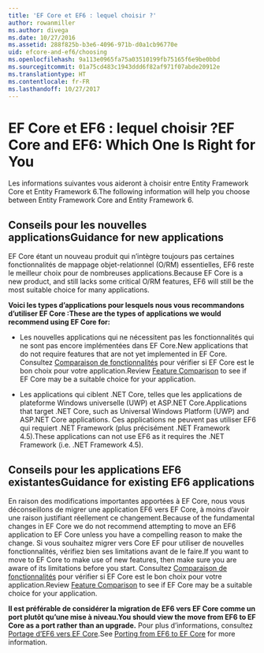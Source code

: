 ```yaml
---
title: 'EF Core et EF6 : lequel choisir ?'
author: rowanmiller
ms.author: divega
ms.date: 10/27/2016
ms.assetid: 288f825b-b3e6-4096-971b-d0a1cb96770e
uid: efcore-and-ef6/choosing
ms.openlocfilehash: 9a113e0965fa75a03510199fb75165f6e9be0bbd
ms.sourcegitcommit: 01a75cd483c1943ddd6f82af971f07abde20912e
ms.translationtype: HT
ms.contentlocale: fr-FR
ms.lasthandoff: 10/27/2017
---
```

# <a name="ef-core-and-ef6-which-one-is-right-for-you"></a><span data-ttu-id="fe627-102">EF Core et EF6 : lequel choisir ?</span><span class="sxs-lookup"><span data-stu-id="fe627-102">EF Core and EF6: Which One Is Right for You</span></span>

<span data-ttu-id="fe627-103">Les informations suivantes vous aideront à choisir entre Entity Framework Core et Entity Framework 6.</span><span class="sxs-lookup"><span data-stu-id="fe627-103">The following information will help you choose between Entity Framework Core and Entity Framework 6.</span></span>

## <a name="guidance-for-new-applications"></a><span data-ttu-id="fe627-104">Conseils pour les nouvelles applications</span><span class="sxs-lookup"><span data-stu-id="fe627-104">Guidance for new applications</span></span>

<span data-ttu-id="fe627-105">EF Core étant un nouveau produit qui n’intègre toujours pas certaines fonctionnalités de mappage objet-relationnel (O/RM) essentielles, EF6 reste le meilleur choix pour de nombreuses applications.</span><span class="sxs-lookup"><span data-stu-id="fe627-105">Because EF Core is a new product, and still lacks some critical O/RM features, EF6 will still be the most suitable choice for many applications.</span></span>

<span data-ttu-id="fe627-106">**Voici les types d’applications pour lesquels nous vous recommandons d’utiliser EF Core :**</span><span class="sxs-lookup"><span data-stu-id="fe627-106">**These are the types of applications we would recommend using EF Core for:**</span></span>

* <span data-ttu-id="fe627-107">Les nouvelles applications qui ne nécessitent pas les fonctionnalités qui ne sont pas encore implémentées dans EF Core.</span><span class="sxs-lookup"><span data-stu-id="fe627-107">New applications that do not require features that are not yet implemented in EF Core.</span></span> <span data-ttu-id="fe627-108">Consultez [Comparaison de fonctionnalités](features.md) pour vérifier si EF Core est le bon choix pour votre application.</span><span class="sxs-lookup"><span data-stu-id="fe627-108">Review [Feature Comparison](features.md) to see if EF Core may be a suitable choice for your application.</span></span>

* <span data-ttu-id="fe627-109">Les applications qui ciblent .NET Core, telles que les applications de plateforme Windows universelle (UWP) et ASP.NET Core.</span><span class="sxs-lookup"><span data-stu-id="fe627-109">Applications that target .NET Core, such as Universal Windows Platform (UWP) and ASP.NET Core applications.</span></span> <span data-ttu-id="fe627-110">Ces applications ne peuvent pas utiliser EF6 qui requiert .NET Framework (plus précisément .NET Framework 4.5).</span><span class="sxs-lookup"><span data-stu-id="fe627-110">These applications can not use EF6 as it requires the .NET Framework (i.e. .NET Framework 4.5).</span></span>

## <a name="guidance-for-existing-ef6-applications"></a><span data-ttu-id="fe627-111">Conseils pour les applications EF6 existantes</span><span class="sxs-lookup"><span data-stu-id="fe627-111">Guidance for existing EF6 applications</span></span>

<span data-ttu-id="fe627-112">En raison des modifications importantes apportées à EF Core, nous vous déconseillons de migrer une application EF6 vers EF Core, à moins d’avoir une raison justifiant réellement ce changement.</span><span class="sxs-lookup"><span data-stu-id="fe627-112">Because of the fundamental changes in EF Core we do not recommend attempting to move an EF6 application to EF Core unless you have a compelling reason to make the change.</span></span> <span data-ttu-id="fe627-113">Si vous souhaitez migrer vers Core EF pour utiliser de nouvelles fonctionnalités, vérifiez bien ses limitations avant de le faire.</span><span class="sxs-lookup"><span data-stu-id="fe627-113">If you want to move to EF Core to make use of new features, then make sure you are aware of its limitations before you start.</span></span> <span data-ttu-id="fe627-114">Consultez [Comparaison de fonctionnalités](features.md) pour vérifier si EF Core est le bon choix pour votre application.</span><span class="sxs-lookup"><span data-stu-id="fe627-114">Review [Feature Comparison](features.md) to see if EF Core may be a suitable choice for your application.</span></span>

<span data-ttu-id="fe627-115">**Il est préférable de considérer la migration de EF6 vers EF Core comme un port plutôt qu’une mise à niveau.**</span><span class="sxs-lookup"><span data-stu-id="fe627-115">**You should view the move from EF6 to EF Core as a port rather than an upgrade.**</span></span> <span data-ttu-id="fe627-116">Pour plus d’informations, consultez [Portage d’EF6 vers EF Core](porting/index.md).</span><span class="sxs-lookup"><span data-stu-id="fe627-116">See [Porting from EF6 to EF Core](porting/index.md) for more information.</span></span>
